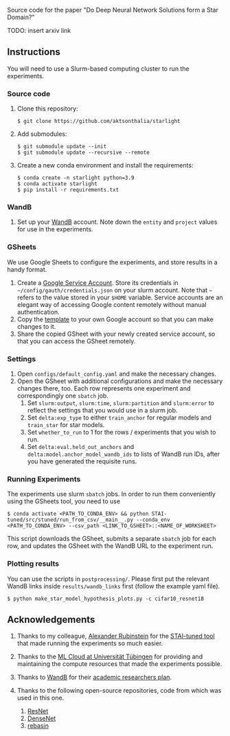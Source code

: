 Source code for the paper "Do Deep Neural Network Solutions form a Star Domain?"

TODO: insert arxiv link

## Instructions

You will need to use a Slurm-based computing cluster to run the experiments.

### Source code

1. Clone this repository:

    ```
    $ git clone https://github.com/aktsonthalia/starlight
    ```
1. Add submodules:
    ```
    $ git submodule update --init
    $ git submodule update --recursive --remote
    ```
1. Create a new conda environment and install the requirements:

    ```
    $ conda create -n starlight python=3.9
    $ conda activate starlight
    $ pip install -r requirements.txt
    ```

### WandB

1. Set up your [WandB](https://wandb.ai) account. Note down the `entity` and `project` values for use in the experiments. 

### GSheets

We use Google Sheets to configure the experiments, and store results in a handy format.

1. Create a [Google Service Account](https://support.google.com/a/answer/7378726?hl=en). Store its credentials in `~/config/gauth/credentials.json` on your slurm account. Note that `~` refers to the value stored in your `$HOME` variable. Service accounts are an elegant way of accessing Google content remotely without manual authentication.
2. Copy the [template](https://docs.google.com/spreadsheets/d/1yUZd8F9TncKoWxkTS_WtCtXiPOEwnjCssiJyOU2I9gc/edit#gid=727279666) to your own Google account so that you can make changes to it.
3. Share the copied GSheet with your newly created service account, so that you can access the GSheet remotely.

### Settings

1. Open `configs/default_config.yaml` and make the necessary changes. 
2. Open the GSheet with additional configurations and make the necessary changes there, too. Each row represents one experiment and correspondingly one `sbatch` job.
   1. Set `slurm:output`, `slurm:time`, `slurm:partition` and `slurm:error` to reflect the settings that you would use in a slurm job.
   2. Set `delta:exp_type` to either `train_anchor` for regular models and `train_star` for star models.
   3. Set `whether_to_run` to 1 for the rows / experiments that you wish to run. 
   4. Set `delta:eval.held_out_anchors` and `delta:model.anchor_model_wandb_ids` to lists of WandB run IDs, after you have generated the requisite runs.

### Running Experiments

The experiments use slurm `sbatch` jobs. In order to run them conveniently using the GSheets tool, you need to use 

```
$ conda activate <PATH_TO_CONDA_ENV> && python STAI-tuned/src/stuned/run_from_csv/__main__.py --conda_env <PATH_TO_CONDA_ENV> --csv_path <LINK_TO_GSHEET>::<NAME_OF_WORKSHEET> 
```

This script downloads the GSheet, submits a separate `sbatch` job for each row, and updates the GSheet with the WandB URL to the experiment run. 

### Plotting results

You can use the scripts in `postprocessing/`. Please first put the relevant WandB links inside `results/wandb_links` first (follow the example yaml file).

```
$ python make_star_model_hypothesis_plots.py -c cifar10_resnet18
```

## Acknowledgements

1. Thanks to my colleague, [Alexander Rubinstein](https://github.com/alexanderRubinstein/) for the [STAI-tuned tool](https://github.com/AlexanderRubinstein/STAI-tuned) that made running the experiments so much easier.

1. Thanks to the [ML Cloud at Universität Tübingen](https://portal.mlcloud.uni-tuebingen.de/) for providing and maintaining the compute resources that made the experiments possible.

1. Thanks to [WandB](https://wandb.ai) for their [academic researchers plan](https://wandb.ai/site/research).

1. Thanks to the following open-source repositories, code from which was used in this one.
   1. [ResNet](https://github.com/kuangliu/pytorch-cifar/blob/master/models/resnet.py)
   2. [DenseNet](https://github.com/andreasveit/densenet-pytorch/blob/master/densenet.py)
   3. [rebasin](https://pypi.org/project/rebasin/)
